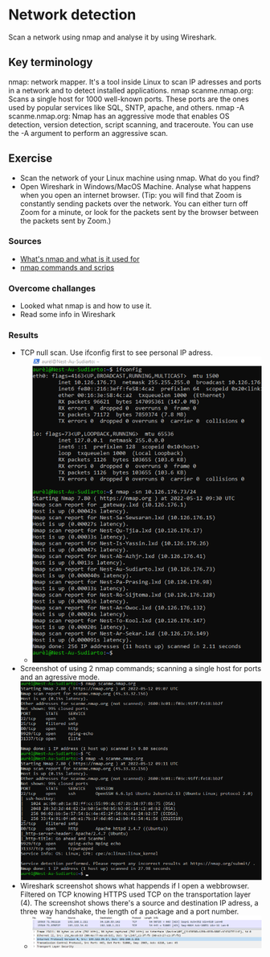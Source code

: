 # Network detection
Scan a network using nmap and analyse it by using Wireshark. 

## Key terminology
nmap: network mapper. It's a tool inside Linux to scan IP adresses and ports in a network and to detect installed applications. 
nmap scanme.nmap.org: Scans a single host for 1000 well-known ports. These ports are the ones used by popular services like SQL, SNTP, apache, and others.
nmap -A scanme.nmap.org: Nmap has an aggressive mode that enables OS detection, version detection, script scanning, and traceroute. You can use the -A argument to perform an aggressive scan.

## Exercise
- Scan the network of your Linux machine using nmap. What do you find?
- Open Wireshark in Windows/MacOS Machine. Analyse what happens when you open an internet browser. (Tip: you will find that Zoom is constantly sending packets over the network. You can either turn off Zoom for a minute, or look for the packets sent by the browser between the packets sent by Zoom.)

### Sources
- [What's nmap and what is it used for](https://www.freecodecamp.org/news/what-is-nmap-and-how-to-use-it-a-tutorial-for-the-greatest-scanning-tool-of-all-time/)
- [nmap commands and scrips](https://jarnobaselier.nl/nmap-commandos-en-scripts/)

### Overcome challanges
- Looked what nmap is and how to use it.
- Read some info in Wireshark

### Results
- TCP null scan. Use ifconfig first to see personal IP adress. 
  - ![screenshot nmap start](../00_includes/NTW/NTW07-nmap0.png)
- Screenshot of using 2 nmap commands; scanning a single host for ports and an agressive mode. ![screenshot nmap](../00_includes/NTW/NTW07-nmap.png)
- Wireshark screenshot shows what happends if I open a webbrowser. Filtered on TCP knowing HTTPS used TCP on the transportation layer (4). The screenshot shows there's a source and destination IP adress, a three way handshake, the length of a package and a port number. 
  - ![screenshot Wireshark](../00_includes/NTW/NTW07-wireshark.png)
